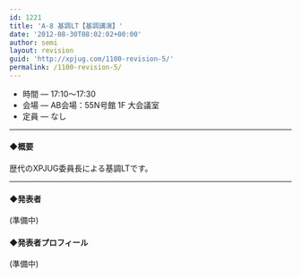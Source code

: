 ```yaml
---
id: 1221
title: 'A-8 基調LT【基調講演】'
date: '2012-08-30T08:02:02+00:00'
author: semi
layout: revision
guid: 'http://xpjug.com/1100-revision-5/'
permalink: /1100-revision-5/
---
```


- 時間 — 17:10〜17:30
- 会場 — AB会場：55N号館 1F 大会議室
- 定員 — なし

---

#### ◆概要

歴代のXPJUG委員長による基調LTです。

---

#### ◆発表者

(準備中)

#### ◆発表者プロフィール

(準備中)
